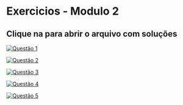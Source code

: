 # Exercicios - Modulo 2
## Clique na para abrir o arquivo com soluções

[![Questão 1](img/Exercicio_01.png "Questão 1")](solucoes/Modulo_2.ipynb)

[![Questão 2](img/Exercicio_02.png "Questão 2")](solucoes/Modulo_2.ipynb)

[![Questão 3](img/Exercicio_03.png "Questão 3")](solucoes/Modulo_2.ipynb)

[![Questão 4](img/Exercicio_04.png "Questão 4")](solucoes/Modulo_2.ipynb)

[![Questão 5](img/Exercicio_05.png "Questão 4")](solucoes/Modulo_2.ipynb)